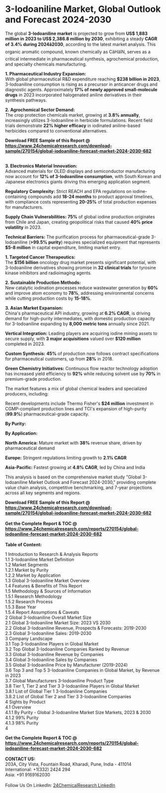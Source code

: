 <h1>3-Iodoaniline Market, Global Outlook and Forecast 2024-2030</h1><p>The global <strong>3-Iodoaniline market</strong> is projected to grow from <strong>US$ 1,883 million in 2023 to US$ 2,386.8 million by 2030</strong>, exhibiting a steady <strong>CAGR of 3.4% during 2024â2030</strong>, according to the latest market analysis. This organic aromatic compound, known chemically as CâHâIN, serves as a critical intermediate in pharmaceutical synthesis, agrochemical production, and specialty chemicals manufacturing.</p><p><strong>1. Pharmaceutical Industry Expansion:</strong><br>
With global pharmaceutical R&amp;D expenditure reaching <strong>$238 billion in 2023</strong>, 3-Iodoaniline consumption is rising as a precursor in anticancer drugs and diagnostic agents. Approximately <strong>17% of newly approved small-molecule drugs</strong> in 2023 incorporated halogenated aniline derivatives in their synthesis pathways.</p><p><strong>2. Agrochemical Sector Demand:</strong><br>
The crop protection chemicals market, growing at <strong>3.8% annually</strong>, increasingly utilizes 3-Iodoaniline in herbicide formulations. Recent field trials demonstrate <strong>22% higher efficacy</strong> in iodinated aniline-based herbicides compared to conventional alternatives.</p><div><b>Download FREE Sample of this Report @ 
            <a href="https://www.24chemicalresearch.com/download-sample/270154/global-iodoaniline-forecast-market-2024-2030-682">
            https://www.24chemicalresearch.com/download-sample/270154/global-iodoaniline-forecast-market-2024-2030-682</a></b></div><br><p><strong>3. Electronics Material Innovation:</strong><br>
Advanced materials for OLED displays and semiconductor manufacturing now account for <strong>12% of 3-Iodoaniline consumption</strong>, with South Korean and Japanese electronics giants driving this emerging application segment.</p><p><strong>Regulatory Complexity:</strong> Strict REACH and EPA regulations on iodine-containing compounds add <strong>18-24 months</strong> to product approval timelines, with compliance costs representing <strong>20-25%</strong> of total production expenses for manufacturers.</p><p><strong>Supply Chain Vulnerabilities:</strong> <strong>75%</strong> of global iodine production originates from Chile and Japan, creating geopolitical risks that caused <strong>40% price volatility</strong> in 2023.</p><p><strong>Technical Barriers:</strong> The purification process for pharmaceutical-grade 3-Iodoaniline (<strong>&gt;99.5% purity</strong>) requires specialized equipment that represents <strong>$5-8 million</strong> in capital expenditure, limiting market entry.</p><p><strong>1. Targeted Cancer Therapeutics:</strong><br>
The <strong>$156 billion</strong> oncology drug market presents significant potential, with 3-Iodoaniline derivatives showing promise in <strong>32 clinical trials</strong> for tyrosine kinase inhibitors and radioimaging agents.</p><p><strong>2. Sustainable Production Methods:</strong><br>
New catalytic iodination processes reduce wastewater generation by <strong>60%</strong> and improve atom economy to <strong>78%</strong>, addressing environmental concerns while cutting production costs by <strong>15-18%</strong>.</p><p><strong>3. Asian Market Expansion:</strong><br>
China's pharmaceutical API industry, growing at <strong>6.2% CAGR</strong>, is driving demand for high-purity intermediates, with domestic production capacity for 3-Iodoaniline expanding by <strong>8,000 metric tons</strong> annually since 2021.</p><p><strong>Vertical Integration:</strong> Leading players are acquiring iodine mining assets to secure supply, with <strong>3 major acquisitions</strong> valued over <strong>$120 million</strong> completed in 2023.</p><p><strong>Custom Synthesis:</strong> <strong>45%</strong> of production now follows contract specifications for pharmaceutical customers, up from <strong>28%</strong> in 2018.</p><p><strong>Green Chemistry Initiatives:</strong> Continuous flow reactor technology adoption has increased yield efficiency to <strong>92%</strong> while reducing solvent use by <strong>70%</strong> in premium-grade production.</p><p>The market features a mix of global chemical leaders and specialized producers, including:</p><p>Recent developments include Thermo Fisher's <strong>$24 million</strong> investment in CGMP-compliant production lines and TCI's expansion of high-purity (<strong>99.9%</strong>) pharmaceutical-grade capacity.</p><p><strong>By Purity:</strong></p><p><strong>By Application:</strong></p><p><strong>North America:</strong> Mature market with <strong>38%</strong> revenue share, driven by pharmaceutical demand</p><p><strong>Europe:</strong> Stringent regulations limiting growth to <strong>2.1% CAGR</strong></p><p><strong>Asia-Pacific:</strong> Fastest growing at <strong>4.8% CAGR</strong>, led by China and India</p><p>This analysis is based on the comprehensive market study "Global 3-Iodoaniline Market Outlook and Forecast 2024-2030," providing complete value chain analysis, competitive benchmarking, and 7-year projections across all key segments and regions.</p><div><b>Download FREE Sample of this Report @ 
            <a href="https://www.24chemicalresearch.com/download-sample/270154/global-iodoaniline-forecast-market-2024-2030-682">
            https://www.24chemicalresearch.com/download-sample/270154/global-iodoaniline-forecast-market-2024-2030-682</a></b></div><br><div><b>Get the Complete Report & TOC @ 
            <a href="https://www.24chemicalresearch.com/reports/270154/global-iodoaniline-forecast-market-2024-2030-682">
            https://www.24chemicalresearch.com/reports/270154/global-iodoaniline-forecast-market-2024-2030-682</a></b></div><br>
            <b>Table of Content:</b><p>1 Introduction to Research & Analysis Reports<br />
    1.1 3-Iodoaniline Market Definition<br />
    1.2 Market Segments<br />
        1.2.1 Market by Purity<br />
        1.2.2 Market by Application<br />
    1.3 Global 3-Iodoaniline Market Overview<br />
    1.4 Features & Benefits of This Report<br />
    1.5 Methodology & Sources of Information<br />
        1.5.1 Research Methodology<br />
        1.5.2 Research Process<br />
        1.5.3 Base Year<br />
        1.5.4 Report Assumptions & Caveats<br />
2 Global 3-Iodoaniline Overall Market Size<br />
    2.1 Global 3-Iodoaniline Market Size: 2023 VS 2030<br />
    2.2 Global 3-Iodoaniline Revenue, Prospects & Forecasts: 2019-2030<br />
    2.3 Global 3-Iodoaniline Sales: 2019-2030<br />
3 Company Landscape<br />
    3.1 Top 3-Iodoaniline Players in Global Market<br />
    3.2 Top Global 3-Iodoaniline Companies Ranked by Revenue<br />
    3.3 Global 3-Iodoaniline Revenue by Companies<br />
    3.4 Global 3-Iodoaniline Sales by Companies<br />
    3.5 Global 3-Iodoaniline Price by Manufacturer (2019-2024)<br />
    3.6 Top 3 and Top 5 3-Iodoaniline Companies in Global Market, by Revenue in 2023<br />
    3.7 Global Manufacturers 3-Iodoaniline Product Type<br />
    3.8 Tier 1, Tier 2 and Tier 3 3-Iodoaniline Players in Global Market<br />
        3.8.1 List of Global Tier 1 3-Iodoaniline Companies<br />
        3.8.2 List of Global Tier 2 and Tier 3 3-Iodoaniline Companies<br />
4 Sights by Product<br />
    4.1 Overview<br />
        4.1.1 By Purity - Global 3-Iodoaniline Market Size Markets, 2023 & 2030<br />
        4.1.2 99% Purity<br />
        4.1.3 98% Purity<br />
    4</p><div><b>Get the Complete Report & TOC @ 
            <a href="https://www.24chemicalresearch.com/reports/270154/global-iodoaniline-forecast-market-2024-2030-682">
            https://www.24chemicalresearch.com/reports/270154/global-iodoaniline-forecast-market-2024-2030-682</a></b></div><br><b>CONTACT US:</b><br>
            203A, City Vista, Fountain Road, Kharadi, Pune, India - 411014<br>
            International: +1(332) 2424 294<br>
            Asia: +91 9169162030 <br><br>
            Follow Us On LinkedIn: <a href="https://www.linkedin.com/company/24chemicalresearch/">24ChemicalResearch LinkedIn</a>